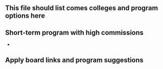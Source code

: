 ## This file should list comes colleges and program options here

## Short-term program with high commissions
-   
## Apply board links and program suggestions




